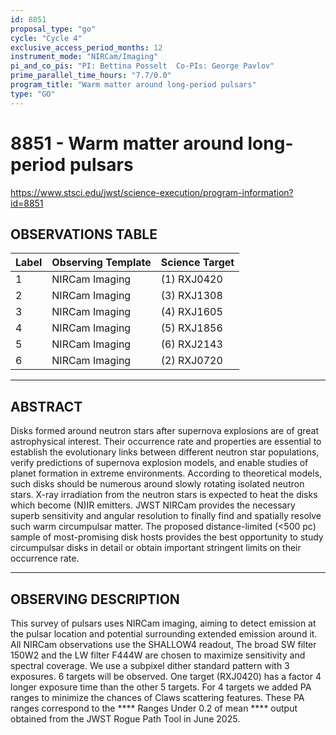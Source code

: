 ```yaml
---
id: 8851
proposal_type: "go"
cycle: "Cycle 4"
exclusive_access_period_months: 12
instrument_mode: "NIRCam/Imaging"
pi_and_co_pis: "PI: Bettina Posselt  Co-PIs: George Pavlov"
prime_parallel_time_hours: "7.7/0.0"
program_title: "Warm matter around long-period pulsars"
type: "GO"
---
```

# 8851 - Warm matter around long-period pulsars
https://www.stsci.edu/jwst/science-execution/program-information?id=8851
## OBSERVATIONS TABLE
| Label | Observing Template | Science Target |
|---|---|---|
| 1 | NIRCam Imaging | (1) RXJ0420 |
| 2 | NIRCam Imaging | (3) RXJ1308 |
| 3 | NIRCam Imaging | (4) RXJ1605 |
| 4 | NIRCam Imaging | (5) RXJ1856 |
| 5 | NIRCam Imaging | (6) RXJ2143 |
| 6 | NIRCam Imaging | (2) RXJ0720 |

---

## ABSTRACT

Disks formed around neutron stars after supernova explosions are of great astrophysical interest. Their occurrence rate and properties are essential to establish the evolutionary links between different neutron star populations, verify predictions of supernova explosion models, and enable studies of planet formation in extreme environments. According to theoretical models, such disks should be numerous around slowly rotating isolated neutron stars. X-ray irradiation from the neutron stars is expected to heat the disks which become (N)IR emitters. JWST NIRCam provides the necessary superb sensitivity and angular resolution to finally find and spatially resolve such warm circumpulsar matter. The proposed distance-limited (<500 pc) sample of most-promising disk hosts provides the best opportunity to study circumpulsar disks in detail or obtain important stringent limits on their occurrence rate.

---

## OBSERVING DESCRIPTION

This survey of pulsars uses NIRCam imaging, aiming to detect emission at the pulsar location and potential surrounding extended emission around it.
All NIRCam observations use the SHALLOW4 readout,
The broad SW filter 150W2 and the LW filter F444W are chosen to maximize sensitivity and spectral coverage.
We use a subpixel dither standard pattern with 3 exposures.
6 targets will be observed. One target (RXJ0420) has a factor 4 longer exposure time than the other 5 targets.
For 4 targets we added PA ranges to minimize the chances of Claws scattering features. These PA ranges correspond to the **** Ranges Under 0.2
of mean **** output obtained from the JWST Rogue Path Tool in June 2025.